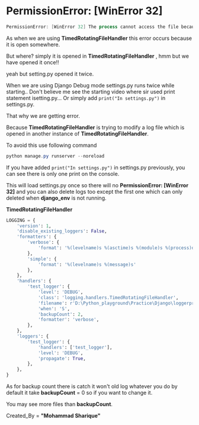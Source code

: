 # PermissionError: [WinError 32]

```powershell
PermissionError: [WinError 32] The process cannot access the file because it is being used by another process: 'D:\\Python_playground\\Practice\\Django\\loggerproject\\mylog\\log.log' -> 'D:\\Python_playground\\Practice\\Django\\loggerproject\\mylog\\log.log.2021-10-02_13-24-19'
```

As when we are using **TimedRotatingFileHandler** this error occurs because it is open somewhere.

But where? simply it is opened in **TimedRotatingFileHandler** , hmm but we have opened it once!!

yeah but setting.py opened it twice.

When we are using Django Debug mode  settings.py runs twice while starting.. Don't believe me see the starting video where sir used  print statement isetting.py... Or simply add `print("In settings.py")` in settings.py.

That why we are getting error.

Because **TimedRotatingFileHandler** is trying to modify a log file  which is opened in another instance of  **TimedRotatingFileHandler**.

To avoid this use following command

```powershell
python manage.py runserver --noreload
```

If you have added `print("In settings.py")` in settings.py previously, you can see there is only one print on the console.

This will load settings.py once so there will no **PermissionError: [WinError 32]** and you can also delete logs too except the first one which can only deleted when **django_env** is not running.

<div style="page-break-after: always; break-after: page;"></div>

**TimedRotatingFileHandler** 

```python
LOGGING = {
    'version': 1,
    'disable_existing_loggers': False,
    'formatters': {
        'verbose': {
            'format': '%(levelname)s %(asctime)s %(module)s %(process)d %(thread)d %(message)s'
        },
        'simple': {
            'format': '%(levelname)s %(message)s'
        },
    },
    'handlers': {
        'test_logger': {
            'level': 'DEBUG',
            'class': 'logging.handlers.TimedRotatingFileHandler',
            'filename': r'D:\Python_playground\Practice\Django\loggerproject\mylog\log.log',
            'when': 'S',
            'backupCount': 2,
            'formatter': 'verbose',
        },
    },
    'loggers': {
        'test_logger': {
            'handlers': ['test_logger'],
            'level': 'DEBUG',
            'propagate': True,
        },
    },
}
```

As for backup count there is catch it won't old log whatever you do by default it take **backupCount** = 0 so if you want to change it.

You may see more files than **backupCount**.

Created_By = **"Mohammad Sharique"**

